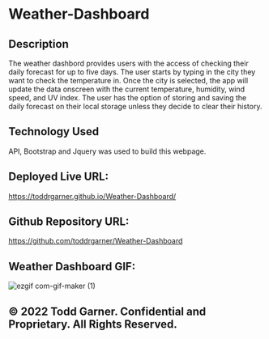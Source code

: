 # Weather-Dashboard

## Description
The weather dashbord provides users with the access of checking their daily forecast for up to five days. The user starts by typing in the city they want to check the temperature in. Once the city is selected, the app will update the data onscreen with the current temperature, humidity, wind speed, and UV index. The user has the option of storing and saving the daily forecast on their local storage unless they decide to clear their history.

## Technology Used
API, Bootstrap and Jquery was used to build this webpage.

## Deployed Live URL:
 https://toddrgarner.github.io/Weather-Dashboard/

## Github Repository URL:
https://github.com/toddrgarner/Weather-Dashboard

## Weather Dashboard GIF:
![ezgif com-gif-maker (1)](https://user-images.githubusercontent.com/110719370/189460119-36abf568-af29-40c7-be04-960d54d386f8.gif)

## © 2022 Todd Garner. Confidential and Proprietary. All Rights Reserved.
